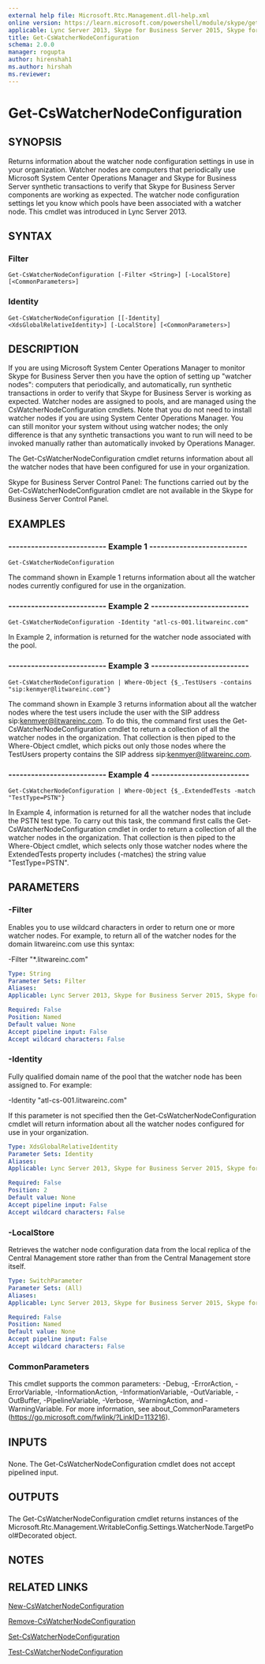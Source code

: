 ```yaml
---
external help file: Microsoft.Rtc.Management.dll-help.xml
online version: https://learn.microsoft.com/powershell/module/skype/get-cswatchernodeconfiguration
applicable: Lync Server 2013, Skype for Business Server 2015, Skype for Business Server 2019
title: Get-CsWatcherNodeConfiguration
schema: 2.0.0
manager: rogupta
author: hirenshah1
ms.author: hirshah
ms.reviewer:
---
```


# Get-CsWatcherNodeConfiguration

## SYNOPSIS

Returns information about the watcher node configuration settings in use in your organization.
Watcher nodes are computers that periodically use Microsoft System Center Operations Manager and Skype for Business Server synthetic transactions to verify that Skype for Business Server components are working as expected.
The watcher node configuration settings let you know which pools have been associated with a watcher node.
This cmdlet was introduced in Lync Server 2013.



## SYNTAX

### Filter
```
Get-CsWatcherNodeConfiguration [-Filter <String>] [-LocalStore] [<CommonParameters>]
```

### Identity
```
Get-CsWatcherNodeConfiguration [[-Identity] <XdsGlobalRelativeIdentity>] [-LocalStore] [<CommonParameters>]
```

## DESCRIPTION

If you are using Microsoft System Center Operations Manager to monitor Skype for Business Server then you have the option of setting up "watcher nodes": computers that periodically, and automatically, run synthetic transactions in order to verify that Skype for Business Server is working as expected.
Watcher nodes are assigned to pools, and are managed using the CsWatcherNodeConfiguration cmdlets.
Note that you do not need to install watcher nodes if you are using System Center Operations Manager.
You can still monitor your system without using watcher nodes; the only difference is that any synthetic transactions you want to run will need to be invoked manually rather than automatically invoked by Operations Manager.

The Get-CsWatcherNodeConfiguration cmdlet returns information about all the watcher nodes that have been configured for use in your organization.

Skype for Business Server Control Panel: The functions carried out by the Get-CsWatcherNodeConfiguration cmdlet are not available in the Skype for Business Server Control Panel.



## EXAMPLES

### -------------------------- Example 1 --------------------------
```
Get-CsWatcherNodeConfiguration
```

The command shown in Example 1 returns information about all the watcher nodes currently configured for use in the organization.


### -------------------------- Example 2 --------------------------
```
Get-CsWatcherNodeConfiguration -Identity "atl-cs-001.litwareinc.com"
```

In Example 2, information is returned for the watcher node associated with the pool.


### -------------------------- Example 3 --------------------------
```
Get-CsWatcherNodeConfiguration | Where-Object {$_.TestUsers -contains "sip:kenmyer@litwareinc.com"}
```

The command shown in Example 3 returns information about all the watcher nodes where the test users include the user with the SIP address sip:kenmyer@litwareinc.com.
To do this, the command first uses the Get-CsWatcherNodeConfiguration cmdlet to return a collection of all the watcher nodes in the organization.
That collection is then piped to the Where-Object cmdlet, which picks out only those nodes where the TestUsers property contains the SIP address sip:kenmyer@litwareinc.com.


### -------------------------- Example 4 --------------------------
```
Get-CsWatcherNodeConfiguration | Where-Object {$_.ExtendedTests -match "TestType=PSTN"}
```

In Example 4, information is returned for all the watcher nodes that include the PSTN test type.
To carry out this task, the command first calls the Get-CsWatcherNodeConfiguration cmdlet in order to return a collection of all the watcher nodes in the organization.
That collection is then piped to the Where-Object cmdlet, which selects only those watcher nodes where the ExtendedTests property includes (-matches) the string value "TestType=PSTN".



## PARAMETERS

### -Filter
Enables you to use wildcard characters in order to return one or more watcher nodes.
For example, to return all of the watcher nodes for the domain litwareinc.com use this syntax:

-Filter "*.litwareinc.com"

```yaml
Type: String
Parameter Sets: Filter
Aliases: 
Applicable: Lync Server 2013, Skype for Business Server 2015, Skype for Business Server 2019

Required: False
Position: Named
Default value: None
Accept pipeline input: False
Accept wildcard characters: False
```

### -Identity

Fully qualified domain name of the pool that the watcher node has been assigned to.
For example:

-Identity "atl-cs-001.litwareinc.com"

If this parameter is not specified then the Get-CsWatcherNodeConfiguration cmdlet will return information about all the watcher nodes configured for use in your organization.



```yaml
Type: XdsGlobalRelativeIdentity
Parameter Sets: Identity
Aliases: 
Applicable: Lync Server 2013, Skype for Business Server 2015, Skype for Business Server 2019

Required: False
Position: 2
Default value: None
Accept pipeline input: False
Accept wildcard characters: False
```

### -LocalStore
Retrieves the watcher node configuration data from the local replica of the Central Management store rather than from the Central Management store itself.

```yaml
Type: SwitchParameter
Parameter Sets: (All)
Aliases: 
Applicable: Lync Server 2013, Skype for Business Server 2015, Skype for Business Server 2019

Required: False
Position: Named
Default value: None
Accept pipeline input: False
Accept wildcard characters: False
```

### CommonParameters
This cmdlet supports the common parameters: -Debug, -ErrorAction, -ErrorVariable, -InformationAction, -InformationVariable, -OutVariable, -OutBuffer, -PipelineVariable, -Verbose, -WarningAction, and -WarningVariable. For more information, see about_CommonParameters (https://go.microsoft.com/fwlink/?LinkID=113216).

## INPUTS

###  
None.
The Get-CsWatcherNodeConfiguration cmdlet does not accept pipelined input.

## OUTPUTS

###  
The Get-CsWatcherNodeConfiguration cmdlet returns instances of the Microsoft.Rtc.Management.WritableConfig.Settings.WatcherNode.TargetPool#Decorated object.

## NOTES

## RELATED LINKS

[New-CsWatcherNodeConfiguration](New-CsWatcherNodeConfiguration.md)

[Remove-CsWatcherNodeConfiguration](Remove-CsWatcherNodeConfiguration.md)

[Set-CsWatcherNodeConfiguration](Set-CsWatcherNodeConfiguration.md)

[Test-CsWatcherNodeConfiguration](Test-CsWatcherNodeConfiguration.md)
